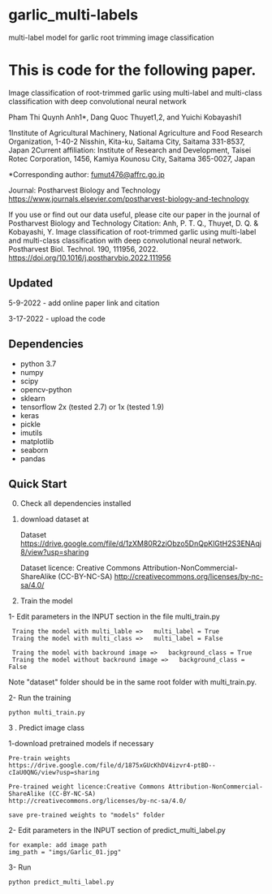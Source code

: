 # garlic_multi-labels
multi-label model for garlic root trimming image classification

# This is code for the following paper.

Image classification of root-trimmed garlic using multi-label and multi-class classification with deep convolutional neural network

Pham Thi Quynh Anh1*, Dang Quoc Thuyet1,2, and Yuichi Kobayashi1 

1Institute of Agricultural Machinery, National Agriculture and Food Research Organization, 1-40-2 Nisshin, Kita-ku, Saitama City, Saitama 331-8537, Japan
2Current affiliation: Institute of Research and Development, Taisei Rotec Corporation, 1456, Kamiya Kounosu City, Saitama 365-0027, Japan

*Corresponding author: fumut476@affrc.go.jp

Journal: Postharvest Biology and Technology
https://www.journals.elsevier.com/postharvest-biology-and-technology


If you use or find out our data useful, please cite our paper in the journal of Postharvest Biology and Technology
Citation:
Anh, P. T. Q., Thuyet, D. Q. & Kobayashi, Y. Image classification of root-trimmed garlic using multi-label and multi-class classification with deep convolutional neural network. Postharvest Biol. Technol. 190, 111956, 2022.
https://doi.org/10.1016/j.postharvbio.2022.111956

## Updated
5-9-2022
    - add online paper link and citation

3-17-2022
    - upload the code


## Dependencies
- python 3.7 
- numpy
- scipy
- opencv-python
- sklearn
- tensorflow 2x (tested 2.7) or 1x (tested 1.9)
- keras
- pickle
- imutils
- matplotlib
- seaborn
- pandas

## Quick Start


0. Check all dependencies installed

1. download dataset at
    
    Dataset
    https://drive.google.com/file/d/1zXM80R2ziObzo5DnQpKlGtH2S3ENAqj8/view?usp=sharing

    Dataset licence: Creative Commons Attribution-NonCommercial-ShareAlike (CC-BY-NC-SA)
    http://creativecommons.org/licenses/by-nc-sa/4.0/

2. Train the model

 1- Edit parameters in the INPUT section in the file  multi_train.py

     Traing the model with multi_lable =>   multi_label = True
     Traing the model with multi_class =>   multi_label = False

     Traing the model with backround image =>   background_class = True
     Traing the model without backround image =>   background_class = False

  Note "dataset" folder should be in the same root folder with multi_train.py.
 
  2- Run the training
 
    python multi_train.py


3 . Predict image class

 1-download pretrained models if necessary
    
    Pre-train weights
    https://drive.google.com/file/d/1875xGUcKhDV4izvr4-ptBD--cIaU0QNG/view?usp=sharing

    Pre-trained weight licence:Creative Commons Attribution-NonCommercial-ShareAlike (CC-BY-NC-SA)
    http://creativecommons.org/licenses/by-nc-sa/4.0/

    save pre-trained weights to "models" folder

 2- Edit parameters in the INPUT section  of predict_multi_label.py
    
    for example: add image path
    img_path = "imgs/Garlic_01.jpg"
 
 3- Run
    
    python predict_multi_label.py
